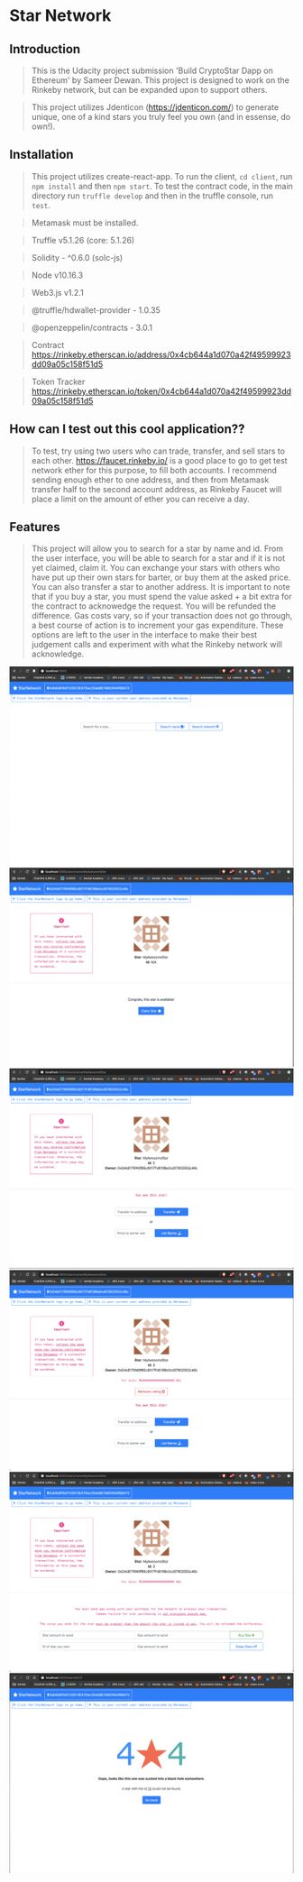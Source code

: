 # Star Network

## Introduction

> This is the Udacity project submission 'Build CryptoStar Dapp on Ethereum' by Sameer Dewan. This project is designed to work on the Rinkeby network, but can be expanded upon to support others.

> This project utilizes Jdenticon (https://jdenticon.com/) to generate unique, one of a kind stars you truly feel you own (and in essense, do own!).


## Installation

> This project utilizes create-react-app. To run the client, ``cd client``, run ``npm install`` and then ``npm start``. To test the contract code, in the main directory run ``truffle develop`` and then in the truffle console, run ``test``.

> Metamask must be installed.

> Truffle v5.1.26 (core: 5.1.26)

> Solidity - ^0.6.0 (solc-js)

> Node v10.16.3

> Web3.js v1.2.1

> @truffle/hdwallet-provider - 1.0.35

> @openzeppelin/contracts - 3.0.1

> Contract https://rinkeby.etherscan.io/address/0x4cb644a1d070a42f49599923dd09a05c158f51d5

> Token Tracker https://rinkeby.etherscan.io/token/0x4cb644a1d070a42f49599923dd09a05c158f51d5

## How can I test out this cool application??

> To test, try using two users who can trade, transfer, and sell stars to each other. https://faucet.rinkeby.io/ is a good place to go to get test network ether for this purpose, to fill both accounts. I recommend sending enough ether to one address, and then from Metamask transfer half to the second account address, as Rinkeby Faucet will place a limit on the amount of ether you can receive a day.

## Features

> This project will allow you to search for a star by name and id. From the user interface, you will be able to search for a star and if it is not yet claimed, claim it. You can exchange your stars with others who have put up their own stars for barter, or buy them at the asked price. You can also transfer a star to another address. It is important to note that if you buy a star, you must spend the value asked + a bit extra for the contract to acknowedge the request. You will be refunded the difference. Gas costs vary, so if your transaction does not go through, a best course of action is to increment your gas expenditure. These options are left to the user in the interface to make their best judgement calls and experiment with what the Rinkeby network will acknowledge. 

![](./screens/1.png)
![](./screens/2.png)
![](./screens/3.png)
![](./screens/4.png)
![](./screens/5.png)
![](./screens/6.png)